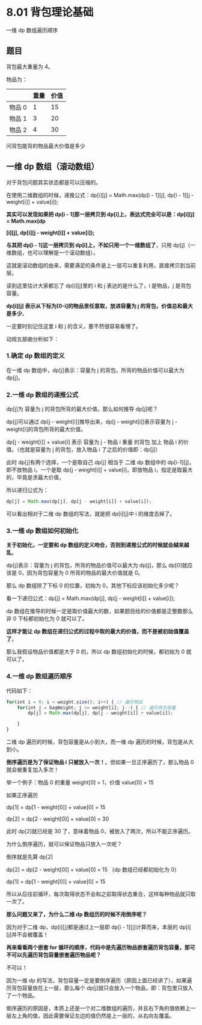 # 8.01 背包理论基础

一维 dp 数组遍历顺序

## 题目

背包最大重量为 4。

物品为：

|        | 重量 | 价值 |
| ------ | ---- | ---- |
| 物品 0 | 1    | 15   |
| 物品 1 | 3    | 20   |
| 物品 2 | 4    | 30   |

问背包能背的物品最大价值是多少

## 一维 dp 数组（滚动数组）

对于背包问题其实状态都是可以压缩的。

在使用二维数组的时候，递推公式：dp\[i][j] = Math.max(dp\[i - 1][j], dp\[i - 1][j - weight[i]] + value[i]);

**其实可以发现如果把 dp[i - 1]那一层拷贝到 dp[i]上，表达式完全可以是：dp\[i][j] = Math.max(dp**

**\[i][j], dp\[i][j - weight[i]] + value[i]);**

**与其把 dp[i - 1]这一层拷贝到 dp[i]上，不如只用一个一维数组了**，只用 dp[j]（一维数组，也可以理解是一个滚动数组）。

这就是滚动数组的由来，需要满足的条件是上一层可以重复利用，直接拷贝到当前层。

读到这里估计大家都忘了 dp\[i][j]里的 i 和 j 表达的是什么了，i 是物品，j 是背包容量。

**dp\[i][j] 表示从下标为[0-i]的物品里任意取，放进容量为 j 的背包，价值总和最大是多少**。

一定要时刻记住这里 i 和 j 的含义，要不然很容易看懵了。

动规五部曲分析如下：

### 1.确定 dp 数组的定义

在一维 dp 数组中，dp[j]表示：容量为 j 的背包，所背的物品价值可以最大为 dp[j]。

### 2.一维 dp 数组的递推公式

dp[j]为 容量为 j 的背包所背的最大价值，那么如何推导 dp[j]呢？

dp[j]可以通过 dp[j - weight[i]]推导出来，dp[j - weight[i]]表示容量为 j - weight[i]的背包所背的最大价值。

dp[j - weight[i]] + value[i] 表示 容量为 j - 物品 i 重量 的背包 加上 物品 i 的价值。（也就是容量为 j 的背包，放入物品 i 了之后的价值即：dp[j]）

此时 dp[j]有两个选择，一个是取自己 dp[j] 相当于 二维 dp 数组中的 dp[i-1][j]，即不放物品 i，一个是取 dp[j - weight[i]] + value[i]，即放物品 i，指定是取最大的，毕竟是求最大价值，

所以递归公式为：

```js
dp[j] = Math.max(dp[j], dp[j - weight[i]] + value[i]);
```

可以看出相对于二维 dp 数组的写法，就是把 dp[i][j]中 i 的维度去掉了。

### 3.一维 dp 数组如何初始化

**关于初始化，一定要和 dp 数组的定义吻合，否则到递推公式的时候就会越来越乱**。

dp[j]表示：容量为 j 的背包，所背的物品价值可以最大为 dp[j]，那么 dp[0]就应该是 0，因为背包容量为 0 所背的物品的最大价值就是 0。

那么 dp 数组除了下标 0 的位置，初始为 0，其他下标应该初始化多少呢？

看一下递归公式：dp[j] = Math.max(dp[j], dp[j - weight[i]] + value[i]);

dp 数组在推导的时候一定是取价值最大的数，如果题目给的价值都是正整数那么非 0 下标都初始化为 0 就可以了。

**这样才能让 dp 数组在递归公式的过程中取的最大的价值，而不是被初始值覆盖了**。

那么我假设物品价值都是大于 0 的，所以 dp 数组初始化的时候，都初始为 0 就可以了。

### 4.一维 dp 数组遍历顺序

代码如下：

```js
for(int i = 0; i < weight.size(); i++) { // 遍历物品
    for(int j = bagWeight; j >= weight[i]; j--) { // 遍历背包容量
        dp[j] = Math.max(dp[j], dp[j - weight[i]] + value[i]);

    }
}
```

二维 dp 遍历的时候，背包容量是从小到大，而一维 dp 遍历的时候，背包是从大到小。

**倒序遍历是为了保证物品 i 只被放入一次！**。但如果一旦正序遍历了，那么物品 0 就会被重复加入多次！

举一个例子：物品 0 的重量 weight[0] = 1，价值 value[0] = 15

如果正序遍历

dp[1] = dp[1 - weight[0]] + value[0] = 15

dp[2] = dp[2 - weight[0]] + value[0] = 30

此时 dp[2]就已经是 30 了，意味着物品 0，被放入了两次，所以不能正序遍历。

为什么倒序遍历，就可以保证物品只放入一次呢？

倒序就是先算 dp[2]

dp[2] = dp[2 - weight[0]] + value[0] = 15 （dp 数组已经都初始化为 0）

dp[1] = dp[1 - weight[0]] + value[0] = 15

所以从后往前循环，每次取得状态不会和之前取得状态重合，这样每种物品就只取一次了。

**那么问题又来了，为什么二维 dp 数组历的时候不用倒序呢？**

因为对于二维 dp，dp\[i][j]都是通过上一层即 dp\[i - 1][j]计算而来，本层的 dp\[i][j]并不会被覆盖！

**再来看看两个嵌套 for 循环的顺序，代码中是先遍历物品嵌套遍历背包容量，那可不可以先遍历背包容量嵌套遍历物品呢？**

不可以！

因为一维 dp 的写法，背包容量一定是要倒序遍历（原因上面已经讲了），如果遍历背包容量放在上一层，那么每个 dp[j]就只会放入一个物品，即：背包里只放入了一个物品。

倒序遍历的原因是，本质上还是一个对二维数组的遍历，并且右下角的值依赖上一层左上角的值，因此需要保证左边的值仍然是上一层的，从右向左覆盖。
